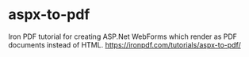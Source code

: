 # aspx-to-pdf
Iron PDF tutorial for creating ASP.Net WebForms which render as PDF documents instead of HTML.  https://ironpdf.com/tutorials/aspx-to-pdf/
